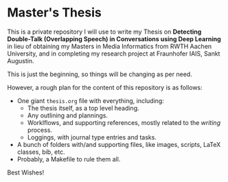 # Master's Thesis

This is a private repository I will use to write my Thesis on 
**Detecting Double-Talk (Overlapping Speech) in Conversations using Deep Learning**
in lieu of obtaining my Masters in Media Informatics from RWTH Aachen University,
and in completing my research project at Fraunhofer IAIS, Sankt Augustin.

This is just the beginning, so things will be changing as per need.

However, a rough plan for the content of this repository is as follows:

- One giant `thesis.org` file with everything, including:
	+ The thesis itself, as a top level heading.
	+ Any outlining and plannings.
	+ Worklflows, and supporting references, mostly related to the *writing* process.
	+ Loggings, with journal type entries and tasks.
- A bunch of folders with/and supporting files, like images, scripts, LaTeX classes, bib, etc.
- Probably, a Makefile to rule them all.

Best Wishes!